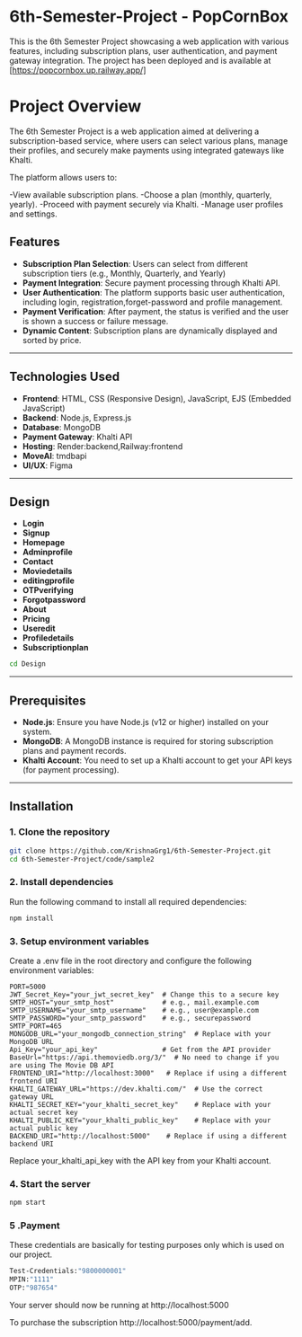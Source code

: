 # 6th-Semester-Project - PopCornBox

This is the 6th Semester Project showcasing a web application with various features, including subscription plans, user authentication, and payment gateway integration. The project has been deployed and is available at [https://popcornbox.up.railway.app/]

# Project Overview

The 6th Semester Project is a web application aimed at delivering a subscription-based service, where users can select various plans, manage their profiles, and securely make payments using integrated gateways like Khalti.

The platform allows users to:

-View available subscription plans.
-Choose a plan (monthly, quarterly, yearly).
-Proceed with payment securely via Khalti.
-Manage user profiles and settings.


## Features

- **Subscription Plan Selection**: Users can select from different subscription tiers (e.g., Monthly, Quarterly, and Yearly)
- **Payment Integration**: Secure payment processing through Khalti API.
- **User Authentication**: The platform supports basic user authentication, including login, registration,forget-password and profile management.
- **Payment Verification**: After payment, the status is verified and the user is shown a success or failure message.
- **Dynamic Content**: Subscription plans are dynamically displayed and sorted by price.

---

## Technologies Used

- **Frontend**: HTML, CSS (Responsive Design), JavaScript, EJS (Embedded JavaScript)
- **Backend**: Node.js, Express.js
- **Database**: MongoDB
- **Payment Gateway**: Khalti API
- **Hosting**: Render:backend,Railway:frontend
- **MoveAI**: tmdbapi
- **UI/UX**: Figma

---
## Design
- **Login**
- **Signup**
- **Homepage**
- **Adminprofile**
- **Contact**
- **Moviedetails**
- **editingprofile**
- **OTPverifying**
- **Forgotpassword**
- **About**
- **Pricing**
- **Useredit**
- **Profiledetails**
- **Subscriptionplan**

```bash
cd Design
```
---

## Prerequisites

- **Node.js**: Ensure you have Node.js (v12 or higher) installed on your system.
- **MongoDB**: A MongoDB instance is required for storing subscription plans and payment records.
- **Khalti Account**: You need to set up a Khalti account to get your API keys (for payment processing).

---

## Installation

### 1. Clone the repository

```bash
git clone https://github.com/KrishnaGrg1/6th-Semester-Project.git
cd 6th-Semester-Project/code/sample2
```

### 2. Install dependencies
Run the following command to install all required dependencies:

```bash
npm install
```

### 3. Setup environment variables
Create a .env file in the root directory and configure the following environment variables:

```dotenv
PORT=5000
JWT_Secret_Key="your_jwt_secret_key"  # Change this to a secure key
SMTP_HOST="your_smtp_host"            # e.g., mail.example.com
SMTP_USERNAME="your_smtp_username"    # e.g., user@example.com
SMTP_PASSWORD="your_smtp_password"    # e.g., securepassword
SMTP_PORT=465
MONGODB_URL="your_mongodb_connection_string"  # Replace with your MongoDB URL
Api_Key="your_api_key"                # Get from the API provider
BaseUrl="https://api.themoviedb.org/3/"  # No need to change if you are using The Movie DB API
FRONTEND_URI="http://localhost:3000"   # Replace if using a different frontend URI
KHALTI_GATEWAY_URL="https://dev.khalti.com/"  # Use the correct gateway URL
KHALTI_SECRET_KEY="your_khalti_secret_key"    # Replace with your actual secret key
KHALTI_PUBLIC_KEY="your_khalti_public_key"    # Replace with your actual public key
BACKEND_URI="http://localhost:5000"    # Replace if using a different backend URI

```

Replace your_khalti_api_key with the API key from your Khalti account.

### 4. Start the server
```bash
npm start
```

### 5 .Payment
These credentials are basically for testing purposes only which is used on our project.
```bash
Test-Credentials:"9800000001"
MPIN:"1111"
OTP:"987654"
```

Your server should now be running at http://localhost:5000

To purchase the subscription http://localhost:5000/payment/add.
